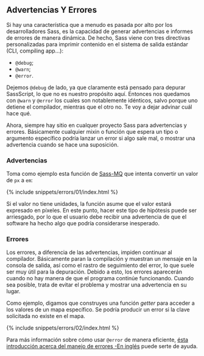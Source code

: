 
## Advertencias Y Errores

Si hay una característica que a menudo es pasada por alto por los desarrolladores Sass, es la capacidad de generar advertencias e informes de errores de manera dinámica. De hecho, Sass viene con tres directivas personalizadas para imprimir contenido en el sistema de salida estándar (CLI, compiling app…):

* `@debug`;
* `@warn`;
* `@error`.

Dejemos `@debug` de lado, ya que claramente está pensado para depurar SassScript, lo que no es nuestro propósito aquí. Entonces nos quedamos con `@warn` y `@error` los cuales son notablemente idénticos, salvo porque uno detiene el compilador, mientras que el otro no. Te voy a dejar advinar cuál hace qué.

Ahora, siempre hay sitio en cualquer proyecto Sass para advertencias y errores. Básicamente cualquier mixin o función que espera un tipo o argumento específico podría lanzar un error si algo sale mal, o mostrar una advertencia cuando se hace una suposición.

### Advertencias

Toma como ejemplo esta función de [Sass-MQ](https://github.com/sass-mq/sass-mq) que intenta convertir un valor de `px` a `em`:

{% include snippets/errors/01/index.html %}

Si el valor no tiene unidades, la función asume que el valor estará expresado en píxeles. En este punto, hacer este tipo de hipótesis puede ser arriesgado, por lo que el usuario debe recibir una advertencia de que el software ha hecho algo que podría considerarse inesperado.

### Errores

Los errores, a diferencia de las advertencias, impiden continuar al compilador. Básicamente paran la compilación y muestran un mensaje en la consola de salida, así como el rastro de seguimiento del error, lo que suele ser muy útil para la depuración. Debido a esto, los errores aparecerán cuando no hay manera de que el programa continúe funcionando. Cuando sea posible, trata de evitar el problema y mostrar una advertencia en su lugar.

Como ejemplo, digamos que construyes una función *getter* para acceder a los valores de un mapa específico. Se podría producir un error si la clave solicitada no existe en el mapa.

{% include snippets/errors/02/index.html %}

Para más información sobre cómo usar `@error` de manera eficiente, [ésta introducción acerca del manejo de errores -En inglés](https://webdesign.tutsplus.com/tutorials/an-introduction-to-error-handling-in-sass--cms-19996) puede serte de ayuda.

